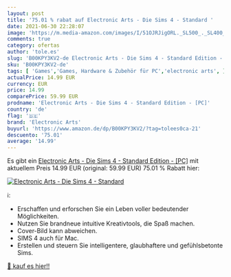 ```yaml
---
layout: post
title: '75.01 % rabat auf Electronic Arts - Die Sims 4 - Standard '
date: 2021-06-30 22:28:07
image: 'https://m.media-amazon.com/images/I/51OJRJigORL._SL500_._SL400_.jpg'
comments: true
category: ofertas
author: 'tole.es'
slug: 'B00KPY3KV2-de Electronic Arts - Die Sims 4 - Standard Edition - [PC]'
sku: 'B00KPY3KV2-de'
tags: [ 'Games','Games, Hardware & Zubehör für PC','electronic arts', ]
actualPrice: 14.99 EUR
currency: EUR
price: 14.99
comparePrice: 59.99 EUR
prodname: 'Electronic Arts - Die Sims 4 - Standard Edition - [PC]'
country: 'de'
flag: '🇩🇪'
brand: 'Electronic Arts'
buyurl: 'https://www.amazon.de/dp/B00KPY3KV2/?tag=tolees0ca-21'
descuento: '75.01'
average: '14.99'
---
```


Es gibt ein [Electronic Arts - Die Sims 4 - Standard Edition - [PC]](https://www.amazon.de/dp/B00KPY3KV2/?tag=tolees0ca-21) mit aktuellem Preis 14.99 EUR (original: 59.99 EUR) 75.01 % Rabatt hier:

[![Electronic Arts - Die Sims 4 - Standard ](https://m.media-amazon.com/images/I/51OJRJigORL._SL500_._SL400_.jpg)](https://www.amazon.de/dp/B00KPY3KV2/?tag=tolees0ca-21)

ℹ️:

- Erschaffen und erforschen Sie ein Leben voller bedeutender Möglichkeiten.
- Nutzen Sie brandneue intuitive Kreativtools, die Spaß machen.
- Cover-Bild kann abweichen.
- SIMS 4 auch für Mac.
- Erstellen und steuern Sie intelligentere, glaubhaftere und gefühlsbetonte Sims.

[🛒 kauf es hier!!](https://www.amazon.de/dp/B00KPY3KV2/?tag=tolees0ca-21)
